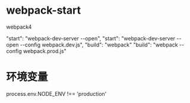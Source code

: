 # webpack-start
webpack4

"start": "webpack-dev-server --open",
"start": "webpack-dev-server --open --config webpack.dev.js",
"build": "webpack"
"build": "webpack --config webpack.prod.js"

# 环境变量
process.env.NODE_ENV !== 'production'